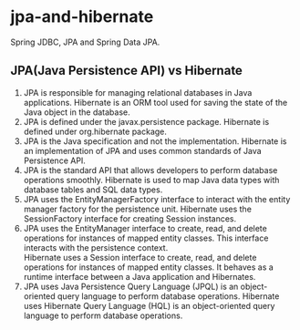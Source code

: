 # jpa-and-hibernate
Spring JDBC, JPA and Spring Data JPA.

JPA(Java Persistence API) vs Hibernate 
---------------------------------------
1. JPA is responsible for managing relational databases in Java applications.
   Hibernate is an ORM tool used for saving the state of the Java object in the database.
2. JPA is defined under the javax.persistence package.
   Hibernate is defined under org.hibernate package.
3. JPA is the Java specification and not the implementation.
   Hibernate is an implementation of JPA and uses common standards of Java Persistence API.
4. JPA is the standard API that allows developers to perform database operations smoothly.
   Hibernate is used to map Java data types with database tables and SQL data types.
5. JPA uses the EntityManagerFactory interface to interact with the entity manager factory for the persistence unit.
   Hibernate uses the SessionFactory interface for creating Session instances.
6. JPA uses the EntityManager interface to create, read, and delete operations for instances of mapped entity classes. This interface interacts with the persistence context.	 
   Hibernate uses a Session interface to create, read, and delete operations for instances of mapped entity classes. It behaves as a runtime interface between a Java application and Hibernates.
7. JPA uses Java Persistence Query Language (JPQL) is an object-oriented query language to perform database operations.
   Hibernate uses Hibernate Query Language (HQL) is an object-oriented query language to perform database operations.
